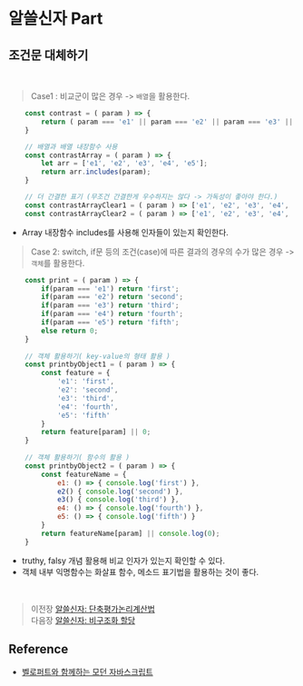 # 알쓸신자 Part

## 조건문 대체하기
<br/>

> Case1 : 비교군이 많은 경우 -> `배열`을 활용한다.
```javascript
    const contrast = ( param ) => {
        return ( param === 'e1' || param === 'e2' || param === 'e3' || param === 'e4' || param ===  'e5' );
    }

    // 배열과 배열 내장함수 사용
    const contrastArray = ( param ) => {
        let arr = ['e1', 'e2', 'e3', 'e4', 'e5'];
        return arr.includes(param);
    }

    // 더 간결한 표기 (무조건 간결한게 우수하지는 않다 -> 가독성이 좋아야 한다.)
    const contrastArrayClear1 = ( param ) => ['e1', 'e2', 'e3', 'e4', 'e5'].includes(param);
    const contrastArrayClear2 = ( param ) => ['e1', 'e2', 'e3', 'e4', 'e5'].some(v => v === param);
```
- Array 내장함수 includes를 사용해 인자들이 있는지 확인한다.

> Case 2: switch, if문 등의 조건(case)에 따른 결과의 경우의 수가 많은 경우 -> `객체`를 활용한다.
```javascript
    const print = ( param ) => {
        if(param === 'e1') return 'first';
        if(param === 'e2') return 'second';
        if(param === 'e3') return 'third';
        if(param === 'e4') return 'fourth';
        if(param === 'e5') return 'fifth';
        else return 0;
    }
    
    // 객체 활용하기( key-value의 형태 활용 )
    const printbyObject1 = ( param ) => {
        const feature = {
            'e1': 'first',
            'e2': 'second',
            'e3': 'third',
            'e4': 'fourth',
            'e5': 'fifth'
        }
        return feature[param] || 0;
    }
    
    // 객체 활용하기( 함수의 활용 )
    const printbyObject2 = ( param ) => {
        const featureName = {
            e1: () => { console.log('first') },
            e2() { console.log('second') },
            e3() { console.log('third') },
            e4: () => { console.log('fourth') },
            e5: () => { console.log('fifth') }
        }
        return featureName[param] || console.log(0);
    }
```
- truthy, falsy 개념 활용해 비교 인자가 있는지 확인할 수 있다.
- 객체 내부 익명함수는 화살표 함수, 메소드 표기법을 활용하는 것이 좋다.
</br>

>   이전장 [알쓸신자: 단축평가논리계산법](https://github.com/ss-won/Javascript/blob/master/ASSJ/assj5.md)<br/>
>   다음장 [알쓸신자: 비구조화 할당](https://github.com/ss-won/Javascript/blob/master/ASSJ/assj7.md)

## Reference
- [벨로퍼트와 함께하는 모던 자바스크립트](https://learnjs.vlpt.us/)
